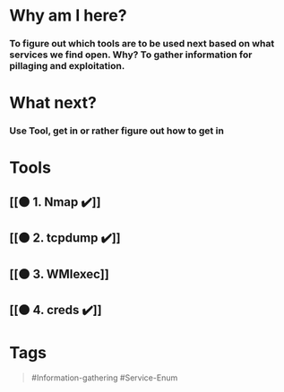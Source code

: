 # Why am I here?

### To figure out which tools are to be used next based on what services we find open. Why? To gather information for pillaging and exploitation.

# What next?
### Use Tool, get in or rather figure out how to get in
# Tools

## [[🟠 1. Nmap ✔️]] 
## [[🟠 2. tcpdump ✔️]]
## [[🟠 3. WMIexec]]
## [[🟠 4. creds ✔️]]
# Tags

> #Information-gathering  #Service-Enum 

